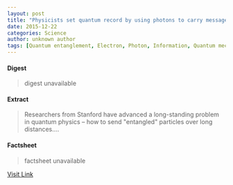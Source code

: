 ```yaml
---
layout: post
title: "Physicists set quantum record by using photons to carry messages from electrons almost 2 kilometers apart"
date: 2015-12-22
categories: Science
author: unknown author
tags: [Quantum entanglement, Electron, Photon, Information, Quantum mechanics, Physics, Spin (physics), Modern physics, Theoretical physics, Particle physics, Solid state engineering, Applied and interdisciplinary physics, Mechanics, Physical sciences]
---
```



#### Digest
>digest unavailable

#### Extract
>Researchers from Stanford have advanced a long-standing problem in quantum physics – how to send "entangled" particles over long distances....

#### Factsheet
>factsheet unavailable

[Visit Link](http://phys.org/news/2015-11-physicists-quantum-photons-messages-electrons.html)


